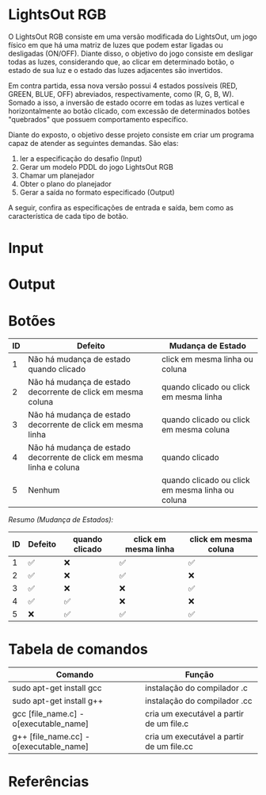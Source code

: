 # LightsOut RGB

<p>
 O LightsOut RGB consiste em uma versão modificada do LightsOut, um jogo físico em que há uma matriz de luzes que podem estar ligadas ou desligadas (ON/OFF). Diante disso, o objetivo do jogo consiste em desligar todas as luzes, considerando que, ao clicar em determinado botão, o estado de sua luz e o estado das luzes adjacentes são invertidos. 
</p>
 Em contra partida, essa nova versão possui 4 estados possíveis (RED, GREEN, BLUE, OFF) abreviados, respectivamente, como (R, G, B, W). Somado a isso, a inversão de estado ocorre em todas as luzes vertical e horizontalmente ao botão clicado, com excessão de determinados botões "quebrados" que possuem comportamento específico. 
<p>

<p>
 Diante do exposto, o objetivo desse projeto consiste em criar um programa capaz de atender as seguintes demandas. São elas: 
</p>

<ol>
<li>ler a especificação do desafio (Input)</li>
<li>Gerar um modelo PDDL do jogo LightsOut RGB</li>
<li>Chamar um planejador</li>
<li>Obter o plano do planejador</li>
<li>Gerar a saída no formato especificado (Output)</li>
</ol>

<p>
 A seguir, confira as especificações de entrada e saída, bem como as característica de cada tipo de botão.
</p>

# Input

# Output

# Botões 


 ID | Defeito | Mudança de Estado
----| ------- | -----------------
1   | Não há mudança de estado quando clicado | click em mesma linha ou coluna
2   | Não há mudança de estado decorrente de click em mesma coluna | quando clicado ou click em mesma linha
3   | Não há mudança de estado decorrente de click em mesma linha | quando clicado ou click em mesma coluna
4   | Não há mudança de estado decorrente de click em mesma linha e coluna | quando clicado
5   | Nenhum | quando clicado ou click em mesma linha ou coluna

<i>Resumo (Mudança de Estados):</i>

 ID |       Defeito      |    quando clicado  | click em mesma linha | click em mesma coluna |
----| ------------------ | ------------------ | -------------------- | --------------------- |
1   | :white_check_mark: |        :x:         |  :white_check_mark:  |  :white_check_mark:   |
2   | :white_check_mark: |        :x:         |  :white_check_mark:  |          :x:          |
3   | :white_check_mark: |        :x:         |         :x:          |  :white_check_mark:   |
4   | :white_check_mark: | :white_check_mark: |         :x:          |          :x:          |
5   |        :x:         | :white_check_mark: |  :white_check_mark:  |  :white_check_mark:   |

# Tabela de comandos

Comando   | Função
--------- | ------
sudo apt-get install gcc | instalação do compilador .c
sudo apt-get install g++ | instalação do compilador .cc
gcc [file_name.c] -o[executable_name] | cria um executável a partir de um file.c
g++ [file_name.cc] -o[executable_name] | cria um executável a partir de um file.cc

# Referências

